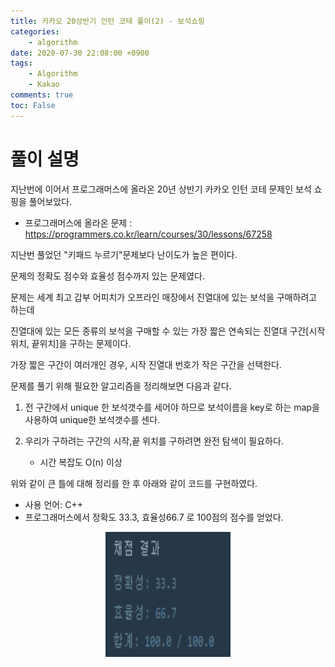 ```yaml
---
title: 카카오 20상반기 인턴 코테 풀이(2) - 보석쇼핑
categories:
    - algorithm
date: 2020-07-30 22:08:00 +0900
tags: 
    - Algorithm
    - Kakao        
comments: true
toc: False
---
```


풀이 설명
==================================================================================================
지난번에 이어서 프로그래머스에 올라온 20년 상반기 카카오 인턴 코테 문제인 보석 쇼핑을 풀어보았다.

- 프로그래머스에 올라온 문제 : <https://programmers.co.kr/learn/courses/30/lessons/67258>
 
지난번 풀었던 "키패드 누르기"문제보다 난이도가 높은 편이다.

문제의 정확도 점수와 효율성 점수까지 있는 문제였다. 

문제는 세계 최고 갑부 어피치가 오프라인 매장에서 진열대에 있는 보석을 구매하려고 하는데

진열대에 있는 모든 종류의 보석을 구매할 수 있는 가장 짧은 연속되는 진열대 구간[시작위치, 끝위치]을 구하는 문제이다.

가장 짧은 구간이 여러개인 경우, 시작 진열대 번호가 작은 구간을 선택한다.  

문제를 풀기 위해 필요한 알고리즘을 정리해보면 다음과 같다.  

1. 전 구간에서 unique 한 보석갯수를 세어야 하므로 보석이름을 key로 하는 map을 사용하여 unique한 보석갯수를 센다.   

2. 우리가 구하려는 구간의 시작,끝 위치를 구하려면 완전 탐색이 필요하다.
    - 시간 복잡도 O(n) 이상

위와 같이 큰 틀에 대해 정리를 한 후 아래와 같이 코드를 구현하였다.

-  사용 언어: C++
- 프로그래머스에서 정확도 33.3, 효율성66.7 로 100점의 점수를 얻었다. 
<script src="https://gist.github.com/HyunjiEllenPak/0b61f95159c8898779ae061c4c336776.js"></script>
<center><img src="/assets/images/kakao_shpping_test_result.PNG" width="200" height="200"></center>    

 

